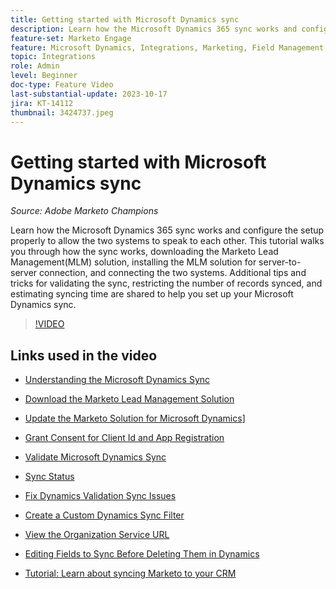 ```yaml
---
title: Getting started with Microsoft Dynamics sync
description: Learn how the Microsoft Dynamics 365 sync works and configure the setup properly to allow the two systems to speak to each other. This tutorial walks you through how the sync works, downloading the Marketo Lead Management(MLM) solution, installing the MLM solution for server-to-server connection, and connecting the two systems.
feature-set: Marketo Engage
feature: Microsoft Dynamics, Integrations, Marketing, Field Management, Administration
topic: Integrations
role: Admin
level: Beginner
doc-type: Feature Video
last-substantial-update: 2023-10-17
jira: KT-14112
thumbnail: 3424737.jpeg
---
```


# Getting started with Microsoft Dynamics sync

*Source: Adobe Marketo Champions*

Learn how the Microsoft Dynamics 365 sync works and configure the setup properly to allow the two systems to speak to each other. This tutorial walks you through how the sync works, downloading the Marketo Lead Management(MLM) solution, installing the MLM solution for server-to-server connection, and connecting the two systems. Additional tips and tricks for validating the sync, restricting the number of records synced, and estimating syncing time are shared to help you set up your Microsoft Dynamics sync.

>[!VIDEO](https://video.tv.adobe.com/v/3424737/?learn=on)

## Links used in the video

* [Understanding the Microsoft Dynamics Sync](https://experienceleague.adobe.com/docs/marketo/using/product-docs/crm-sync/microsoft-dynamics/understanding-the-microsoft-dynamics-sync.html)

* [Download the Marketo Lead Management Solution](https://experienceleague.adobe.com/docs/marketo/using/product-docs/crm-sync/microsoft-dynamics/sync-setup/download-the-marketo-lead-management-solution.html)

* [Update the Marketo Solution for Microsoft Dynamics](https://experienceleague.adobe.com/docs/marketo/using/product-docs/crm-sync/microsoft-dynamics/sync-setup/update-the-marketo-solution-for-microsoft-dynamics.html)]

* [Grant Consent for Client Id and App Registration](https://experienceleague.adobe.com/docs/marketo/using/product-docs/crm-sync/microsoft-dynamics/sync-setup/grant-consent-for-client-id-and-app-registration.html)

* [Validate Microsoft Dynamics Sync](https://experienceleague.adobe.com/docs/marketo/using/product-docs/crm-sync/microsoft-dynamics/sync-setup/validate-microsoft-dynamics-sync.html)

* [Sync Status ](https://experienceleague.adobe.com/docs/marketo/using/product-docs/crm-sync/microsoft-dynamics/microsoft-dynamics-sync-details/sync-status.html)

* [Fix Dynamics Validation Sync Issues](https://experienceleague.adobe.com/docs/marketo/using/product-docs/crm-sync/microsoft-dynamics/fix-dynamics-validation-sync-issues.html)

* [Create a Custom Dynamics Sync Filter](https://experienceleague.adobe.com/docs/marketo/using/product-docs/crm-sync/microsoft-dynamics/custom-dynmaics-sync-filter-details/create-a-custom-dynamics-sync-filter.html)

* [View the Organization Service URL](https://experienceleague.adobe.com/docs/marketo/using/product-docs/crm-sync/microsoft-dynamics/sync-setup/view-the-organization-service-url.html)

* [Editing Fields to Sync Before Deleting Them in Dynamics](https://experienceleague.adobe.com/docs/marketo/using/product-docs/crm-sync/microsoft-dynamics/microsoft-dynamics-sync-details/editing-fields-to-sync-before-deleting-them-in-dynamics.html)

* [Tutorial: Learn about syncing Marketo to your CRM](https://experienceleague.adobe.com/docs/marketo-learn/tutorials/lead-and-data-management/crm-sync-learn.html)